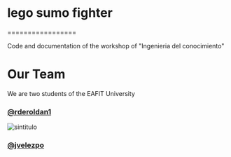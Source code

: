 # lego sumo fighter
=================

Code and documentation of the workshop of "Ingenieria del conocimiento"

# Our Team

We are two students of the EAFIT University
### [@rderoldan1]("http://github.com/rderoldan1")
![sintitulo](https://secure.gravatar.com/avatar/1a85077190b4ee090e7e1495ee556384?s=420&d=https://a248.e.akamai.net/assets.github.com%2Fimages%2Fgravatars%2Fgravatar-user-420.png)
### [@jvelezpo]("http://github.com/jvelezpo")

